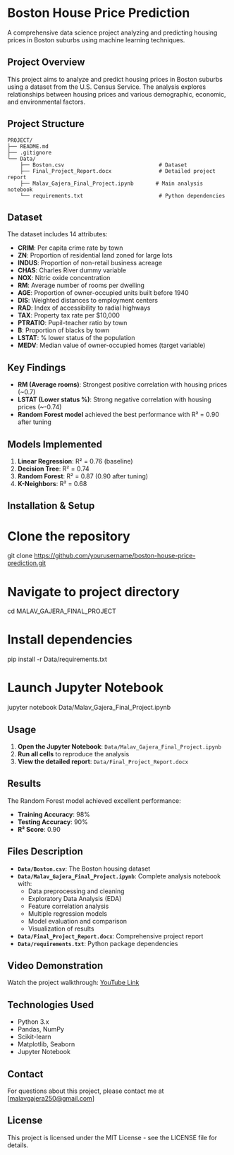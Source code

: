 # Boston House Price Prediction

A comprehensive data science project analyzing and predicting housing prices in Boston suburbs using machine learning techniques.

## Project Overview

This project aims to analyze and predict housing prices in Boston suburbs using a dataset from the U.S. Census Service. The analysis explores relationships between housing prices and various demographic, economic, and environmental factors.

## Project Structure

```
PROJECT/
├── README.md
├── .gitignore
└── Data/
    ├── Boston.csv                              # Dataset
    ├── Final_Project_Report.docx               # Detailed project report
    ├── Malav_Gajera_Final_Project.ipynb       # Main analysis notebook
    └── requirements.txt                        # Python dependencies
```

## Dataset

The dataset includes 14 attributes:
- **CRIM**: Per capita crime rate by town
- **ZN**: Proportion of residential land zoned for large lots
- **INDUS**: Proportion of non-retail business acreage
- **CHAS**: Charles River dummy variable
- **NOX**: Nitric oxide concentration
- **RM**: Average number of rooms per dwelling
- **AGE**: Proportion of owner-occupied units built before 1940
- **DIS**: Weighted distances to employment centers
- **RAD**: Index of accessibility to radial highways
- **TAX**: Property tax rate per $10,000
- **PTRATIO**: Pupil-teacher ratio by town
- **B**: Proportion of blacks by town
- **LSTAT**: % lower status of the population
- **MEDV**: Median value of owner-occupied homes (target variable)

## Key Findings

- **RM (Average rooms)**: Strongest positive correlation with housing prices (~0.7)
- **LSTAT (Lower status %)**: Strong negative correlation with housing prices (~-0.74)
- **Random Forest model** achieved the best performance with R² = 0.90 after tuning

## Models Implemented

1. **Linear Regression**: R² = 0.76 (baseline)
2. **Decision Tree**: R² = 0.74
3. **Random Forest**: R² = 0.87 (0.90 after tuning)
4. **K-Neighbors**: R² = 0.68

## Installation & Setup

# Clone the repository
git clone https://github.com/yourusername/boston-house-price-prediction.git

# Navigate to project directory
cd MALAV_GAJERA_FINAL_PROJECT

# Install dependencies
pip install -r Data/requirements.txt

# Launch Jupyter Notebook
jupyter notebook Data/Malav_Gajera_Final_Project.ipynb


## Usage

1. **Open the Jupyter Notebook**: `Data/Malav_Gajera_Final_Project.ipynb`
2. **Run all cells** to reproduce the analysis
3. **View the detailed report**: `Data/Final_Project_Report.docx`

## Results

The Random Forest model achieved excellent performance:
- **Training Accuracy**: 98%
- **Testing Accuracy**: 90%
- **R² Score**: 0.90

## Files Description

- **`Data/Boston.csv`**: The Boston housing dataset
- **`Data/Malav_Gajera_Final_Project.ipynb`**: Complete analysis notebook with:
  - Data preprocessing and cleaning
  - Exploratory Data Analysis (EDA)
  - Feature correlation analysis
  - Multiple regression models
  - Model evaluation and comparison
  - Visualization of results
- **`Data/Final_Project_Report.docx`**: Comprehensive project report
- **`Data/requirements.txt`**: Python package dependencies

## Video Demonstration

Watch the project walkthrough: [YouTube Link](https://youtu.be/9LxZ36CVPTM)

## Technologies Used

- Python 3.x
- Pandas, NumPy
- Scikit-learn
- Matplotlib, Seaborn
- Jupyter Notebook

## Contact

For questions about this project, please contact me at [malavgajera250@gmail.com]

## License

This project is licensed under the MIT License - see the LICENSE file for details.
